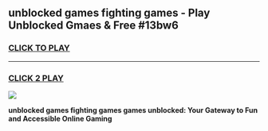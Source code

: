 
## unblocked games fighting games - Play Unblocked Gmaes & Free #13bw6
<h3>
<a href="https://news.freeplayer.one?title=unblocked_games_fighting_games&ref=03M">CLICK TO PLAY</a></h3>
<hr>

<h3>
<a href="https://news.freeplayer.one?title=unblocked_games_fighting_games&ref=03M">CLICK 2 PLAY</a>
  
</h3>

<a href="https://news.freeplayer.one?title=unblocked_games_fighting_games&ref=03M"><img src="https://clearcache.store/games.png"></a>


**unblocked games fighting games games unblocked: Your Gateway to Fun and Accessible Online Gaming**
